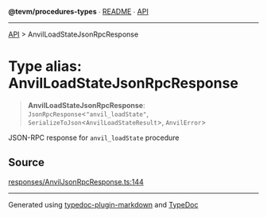 **@tevm/procedures-types** ∙ [README](../README.md) ∙ [API](../API.md)

***

[API](../API.md) > AnvilLoadStateJsonRpcResponse

# Type alias: AnvilLoadStateJsonRpcResponse

> **AnvilLoadStateJsonRpcResponse**: `JsonRpcResponse`\<`"anvil_loadState"`, `SerializeToJson`\<`AnvilLoadStateResult`\>, `AnvilError`\>

JSON-RPC response for `anvil_loadState` procedure

## Source

[responses/AnvilJsonRpcResponse.ts:144](https://github.com/evmts/tevm-monorepo/blob/main/packages/procedures-spec/src/responses/AnvilJsonRpcResponse.ts#L144)

***
Generated using [typedoc-plugin-markdown](https://www.npmjs.com/package/typedoc-plugin-markdown) and [TypeDoc](https://typedoc.org/)
